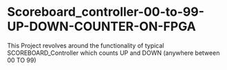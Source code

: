 # Scoreboard_controller-00-to-99-UP-DOWN-COUNTER-ON-FPGA
This Project revolves around the functionality of typical SCOREBOARD_Controller which counts UP and DOWN (anywhere between 00 TO 99) 
